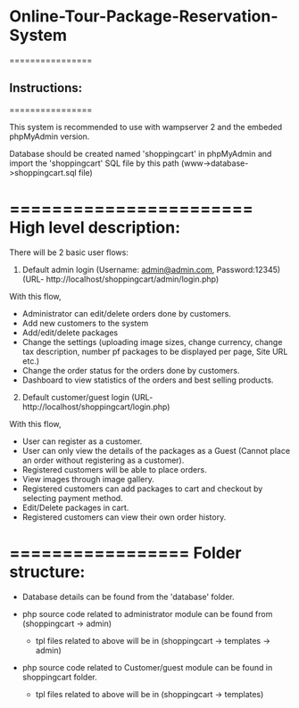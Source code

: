 # Online-Tour-Package-Reservation-System

================
## Instructions:
================

This system is recommended to use with wampserver 2 and the embeded phpMyAdmin version.

Database should be created named 'shoppingcart' in phpMyAdmin and import the 'shoppingcart' SQL file by this path (www->database->shoppingcart.sql file)


=======================
High level description:
=======================

There will be 2 basic user flows:

1. Default admin login (Username: admin@admin.com, Password:12345) (URL-  http://localhost/shoppingcart/admin/login.php)

With this flow, 

- Administrator can edit/delete orders done by customers.
- Add new customers to the system
- Add/edit/delete packages
- Change the settings (uploading image sizes, change currency, change tax description, number pf packages to be displayed per page, Site URL etc.)
- Change the order status for the orders done by customers.
- Dashboard to view statistics of the orders and best selling products.

2. Default customer/guest login (URL- http://localhost/shoppingcart/login.php)

With this flow,

- User can register as a customer.
- User can only view the details of the packages as a Guest (Cannot place an order without registering as a customer).
- Registered customers will be able to place orders.
- View images through image gallery.
- Registered customers can add packages to cart and checkout by selecting payment method.
- Edit/Delete packages in cart.
- Registered customers can view their own order history.

=================
Folder structure:
=================

- Database details can be found from the 'database' folder.

- php source code related to administrator module can be found from (shoppingcart -> admin)
    - tpl files related to above will be in (shoppingcart -> templates -> admin)
    
- php source code related to Customer/guest module can be found in shoppingcart folder.
    - tpl files related to above will be in (shoppingcart -> templates)    
    
